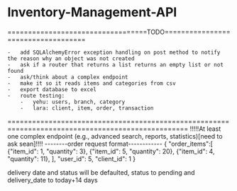 # Inventory-Management-API

==================================TODO===================================

    -   add SQLAlchemyError exception handling on post method to notify the reason why an object was not created
    -   ask if a router that returns a list returns an empty list or not found
    -   ask/think about a complex endpoint
    -   make it so it reads items and categories from csv
    -   export database to excel
    -   route testing:
        -   yehu: users, branch, category
        -   lara: client, item, order, transaction

==================================================================================================
!!!!!At least one complex endpoint (e.g., advanced search, reports, statistics)[need to ask sean]!!!!
--------order request format------------
{
"order_items":[
{"item_id": 1, "quantity": 3},
{"item_id": 5, "quantity": 20},
{"item_id": 4, "quantity": 11},
],
"user_id": 5,
"client_id": 1
}

delivery date and status will be defaulted, status to pending and delivery_date to today+14 days
